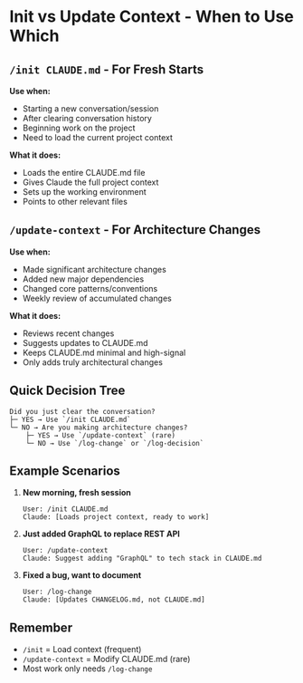 # Init vs Update Context - When to Use Which

## `/init CLAUDE.md` - For Fresh Starts
**Use when:**
- Starting a new conversation/session
- After clearing conversation history
- Beginning work on the project
- Need to load the current project context

**What it does:**
- Loads the entire CLAUDE.md file
- Gives Claude the full project context
- Sets up the working environment
- Points to other relevant files

## `/update-context` - For Architecture Changes
**Use when:**
- Made significant architecture changes
- Added new major dependencies
- Changed core patterns/conventions
- Weekly review of accumulated changes

**What it does:**
- Reviews recent changes
- Suggests updates to CLAUDE.md
- Keeps CLAUDE.md minimal and high-signal
- Only adds truly architectural changes

## Quick Decision Tree

```
Did you just clear the conversation?
├─ YES → Use `/init CLAUDE.md`
└─ NO → Are you making architecture changes?
    ├─ YES → Use `/update-context` (rare)
    └─ NO → Use `/log-change` or `/log-decision`
```

## Example Scenarios

1. **New morning, fresh session**
   ```
   User: /init CLAUDE.md
   Claude: [Loads project context, ready to work]
   ```

2. **Just added GraphQL to replace REST API**
   ```
   User: /update-context
   Claude: Suggest adding "GraphQL" to tech stack in CLAUDE.md
   ```

3. **Fixed a bug, want to document**
   ```
   User: /log-change
   Claude: [Updates CHANGELOG.md, not CLAUDE.md]
   ```

## Remember
- `/init` = Load context (frequent)
- `/update-context` = Modify CLAUDE.md (rare)
- Most work only needs `/log-change`